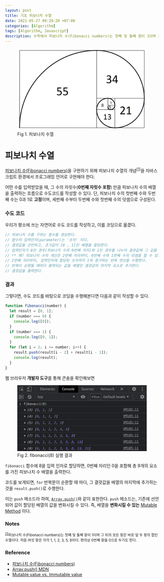 ```yaml
---
layout: post
title: 기초 피보나치 수열
date: 2021-05-27 09:29:20 +07:00
categories: [Algorithm]
tags: [Algorithm, Javascript]
description: 수학에서 피보나치 수(Fibonacci numbers)는 첫째 및 둘째 항이 1이며 그 뒤의 모든 항은 바로 앞 두 항의 합인 수열이다. 처음 여섯 항은 각각 1, 1, 2, 3, 5, 8이다. 편의상 0번째 항을 0으로 두기도 한다.
---
```


<figure>
<img src="./../../images/fibonacci-logo.png" alt="fibonacci">
<figcaption>Fig 1. 피보나치 수열</figcaption>
</figure>

# 피보나치 수열

<a href="https://ko.wikipedia.org/wiki/%ED%94%BC%EB%B3%B4%EB%82%98%EC%B9%98_%EC%88%98
" target="_blank" rel="noopener">피보나치 수(Fibonacci numbers)</a>을 구현하기 위해 피보나치 수열의 개념<sup id="user">[[1]](#user-ref)</sup>을 자바스크립트 환경에서 프로그래밍 언어로 구현해야 한다.

어떤 수를 입력받았을 때, 그 수의 자릿수(**0번째 자릿수 포함**) 만큼 피보나치 수의 배열을 출력하는 흐름으로 수도코드를 작성할 수 있다. 단, 피보나치 수의 첫번째 수와 두번째 수는 0과 1로 **고정**이며, 세번째 수부터 두번째 수와 첫번째 수의 덧셈으로 구성된다.

### 수도 코드

우리가 평소에 쓰는 자연어로 수도 코드를 작성하고, 이를 코딩으로 옮겼다.

```js
// 피보나치 수를 구하는 함수를 생성한다.
// 함수의 입력인자(parameter)는 '숫자' 이다.
// 결괏값을 선언하고, 초기값이 [0 , 1]인 배열을 할당한다.
// 입력인자가 0인 경우(피보나치 수의 0번째 자리)와 1인 경우를 나누어 결괏값에 그 값을 할당한다.
// ** 왜? 피보나치 수의 계산은 2번째 자리부터, 0번째 수와 1번째 수의 덧셈을 할 수 있기 때문에
// 2번째 자리부터, 입력인자에 할당된 숫자까지 1씩 증가하는 반복 연산을 수행한다.
// 반복이 순환될 때마다 출력되는 값을 배열인 결괏값의 마지막 요소로 추가한다.
// 결괏값을 출력한다.
```

### 결과

그렇다면, 수도 코드를 바탕으로 코딩을 수행해본다면 다음과 같이 작성할 수 있다.

```js
function fibonacci(number) {
  let result = [0, 1];
  if (number === 0) {
    console.log([0]);
  }
  if (number === 1) {
    console.log([0, 1]);
  }
  for (let i = 2; i <= number; i++) {
    result.push(result[i - 2] + result[i - 1]);
    console.log(result);
  }
}
```

웹 브라우저 **개발자 도구**를 통해 콘솔을 확인해보면

<figure>
<img src="./../../images/fibonacci8.png" alt="fibonacci result">
<figcaption>Fig 2. fibonacci(8) 실행 결과</figcaption>
</figure>

`fibonacci` 함수에 8을 입력 인자로 할당하면, 0번째 자리인 0을 포함해 총 9개의 요소를 가진 피보나치 수 배열을 출력한다.

코드를 보게되면, `for` 반복문이 순환할 때 마다, 그 결괏값을 배열의 마지막에 추가하는 것을 `result.push()`로 수행한다.

이는 `push` 메소드라 하여, <a href="https://developer.mozilla.org/ko/docs/Web/JavaScript/Reference/Global_Objects/Array/push" target="_blank" rel="noopener">`Array.push()`</a>와 같이 표현한다.
`push` 메소드는, 기존에 선언되어 값이 할당된 배열의 값을 변화시킬 수 있다. 즉, 배열을 **변화시킬 수 있는** <a href="https://poiemaweb.com/js-immutability" target="_blank" rel="noopener">Mutable Method</a> 이다.

### Notes

<small id="user-ref"><sup>[[1]](#user)</sup>피보나치 수(Fibonacci numbers)는 첫째 및 둘째 항이 1이며 그 뒤의 모든 항은 바로 앞 두 항의 합인 수열이다. 처음 여섯 항은 각각 1, 1, 2, 3, 5, 8이다. 편의상 0번째 항을 0으로 두기도 한다.</small>

### Reference

- <a href="https://ko.wikipedia.org/wiki/%ED%94%BC%EB%B3%B4%EB%82%98%EC%B9%98_%EC%88%98" target="_blank" rel="noopener">피보나치 수(Fibonacci numbers)</a>
- <a href="https://developer.mozilla.org/ko/docs/Web/JavaScript/Reference/Global_Objects/Array/push" target="_blank" rel="noopener">Array.push() MDN</a>
- <a href="https://poiemaweb.com/js-immutability" target="_blank" rel="noopener">Mutable value vs. Immutable value</a>
